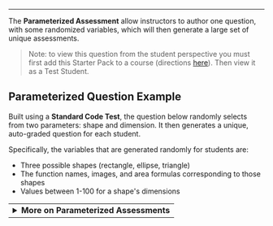 ----------

The **Parameterized Assessment** allow instructors to author one question, with some randomized variables, which will then generate a large set of unique assessments.

>Note: to view this question from the student perspective you must first add this Starter Pack to a course (directions [here](https://docs.codio.com/instructors/setupcourses/add-remove-assignment.html#add-remove-assignment)). Then view it as a Test Student.

## Parameterized Question Example

Built using a **Standard Code Test**, the question below randomly selects from two parameters: shape and dimension. It then generates a unique, auto-graded question for each student.

Specifically, the variables that are generated randomly for students are:
 - Three possible shapes (rectangle, ellipse, triangle)
 - The function names, images, and area formulas corresponding to those shapes
 - Values between 1-100 for a shape's dimensions

<table><tbody ><tr><td><details><summary>
	<strong>More on Parameterized Assessments</strong>
</summary>


To learn more about this powerful tool, a great place to start is [Individualizing Student Assessments with Parameterized Assessments](https://www.codio.com/blog/individualized-student-questions-parameterized-assessments).

A comprehensive guide to authoring this content (and the pedagogical research behind it) can be found in our webinar [Moving Beyond Detecting Cheating: Creating "Evergreen" Course Materials with Randomized & Parameterized Assessments](https://www.codio.com/webinar-evergreen-curriculum-parameterized-randomized-assessments?hsCtaTracking=4cd7e385-1e72-4e7c-84f0-a016d0746558%7Ca5cef881-2ccc-4bbd-bcd7-9e1a892b8877).

</details></td></tr></tbody>
</table>
